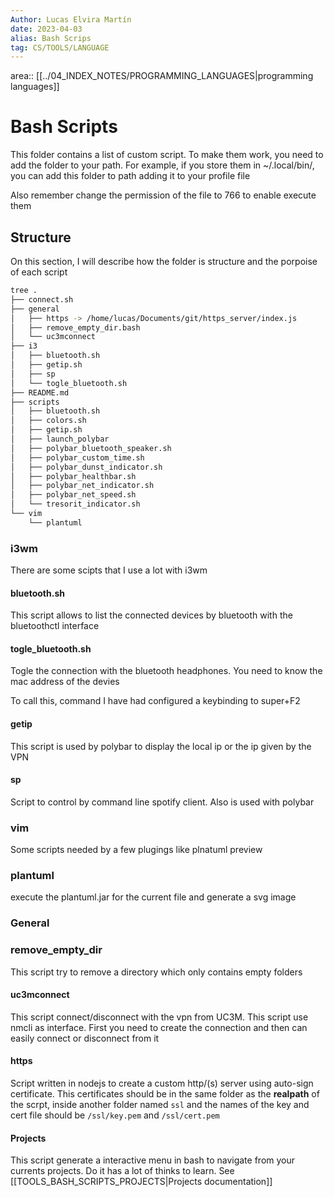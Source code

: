 ```yaml
---
Author: Lucas Elvira Martín
date: 2023-04-03
alias: Bash Scrips
tag: CS/TOOLS/LANGUAGE
---
```

area:: [[../04_INDEX_NOTES/PROGRAMMING_LANGUAGES|programming languages]]

# Bash Scripts

This folder contains a list of custom script. To make them work, you need to add
the folder to your path. For example, if you store them in ~/.local/bin/, you
can add this folder to path adding it to your profile file

Also remember change the permission of the file to 766 to enable execute them

## Structure

On this section, I will describe how the folder is structure and the porpoise of
each script
```bash
tree .
├── connect.sh
├── general
│   ├── https -> /home/lucas/Documents/git/https_server/index.js
│   ├── remove_empty_dir.bash
│   └── uc3mconnect
├── i3
│   ├── bluetooth.sh
│   ├── getip.sh
│   ├── sp
│   └── togle_bluetooth.sh
├── README.md
├── scripts
│   ├── bluetooth.sh
│   ├── colors.sh
│   ├── getip.sh
│   ├── launch_polybar
│   ├── polybar_bluetooth_speaker.sh
│   ├── polybar_custom_time.sh
│   ├── polybar_dunst_indicator.sh
│   ├── polybar_healthbar.sh
│   ├── polybar_net_indicator.sh
│   ├── polybar_net_speed.sh
│   └── tresorit_indicator.sh
└── vim
    └── plantuml
```

### i3wm

There are some scipts that I use a lot with i3wm

#### bluetooth.sh

This script allows to list the connected devices by bluetooth with the
bluetoothctl interface

#### togle_bluetooth.sh
Togle the connection with the bluetooth headphones. You need to know the mac
address of the devies

To call this, command I have  had configured a keybinding to super+F2

#### getip

This script is used by polybar to display the local ip or the ip given by the
VPN

#### sp

Script to control by command line spotify client. Also is used with polybar

### vim

Some scripts needed by a few plugings like plnatuml preview

### plantuml

execute the plantuml.jar for the current file and generate a svg image


### General

### remove_empty_dir

This script try to remove a directory which only contains empty folders

#### uc3mconnect

This script connect/disconnect with the vpn from UC3M. This script use nmcli as
interface. First you need to create the connection and then can easily connect
or disconnect from it 

#### https

Script written in nodejs to create a custom http/(s) server using auto-sign
certificate. This certificates should be in the same folder as the **realpath**
of the scrpt, inside another folder named `ssl` and the names of the key and
cert file should be `/ssl/key.pem` and `/ssl/cert.pem`

#### Projects

This script generate a interactive menu in bash to navigate from your currents
projects. Do it has a lot of thinks to learn. See [[TOOLS_BASH_SCRIPTS_PROJECTS|Projects documentation]]





<!-- vim: set spelllang=en: -->
